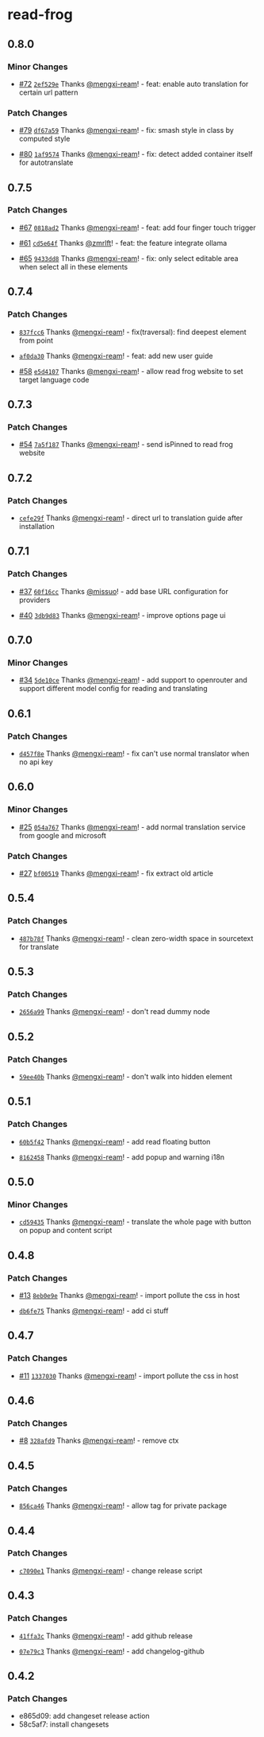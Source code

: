 # read-frog

## 0.8.0

### Minor Changes

- [#72](https://github.com/mengxi-ream/read-frog/pull/72) [`2ef529e`](https://github.com/mengxi-ream/read-frog/commit/2ef529e30cee105754e956b131b2a1a1403867ea) Thanks [@mengxi-ream](https://github.com/mengxi-ream)! - feat: enable auto translation for certain url pattern

### Patch Changes

- [#79](https://github.com/mengxi-ream/read-frog/pull/79) [`df67a59`](https://github.com/mengxi-ream/read-frog/commit/df67a59140cdf9287e857fc7862126dec6e917b7) Thanks [@mengxi-ream](https://github.com/mengxi-ream)! - fix: smash style in class by computed style

- [#80](https://github.com/mengxi-ream/read-frog/pull/80) [`1af9574`](https://github.com/mengxi-ream/read-frog/commit/1af95743b8c64e7c6e12eb3c541e2ff914bb8e9b) Thanks [@mengxi-ream](https://github.com/mengxi-ream)! - fix: detect added container itself for autotranslate

## 0.7.5

### Patch Changes

- [#67](https://github.com/mengxi-ream/read-frog/pull/67) [`0818ad2`](https://github.com/mengxi-ream/read-frog/commit/0818ad22612e6e2a018929b96e0e0c47288f818a) Thanks [@mengxi-ream](https://github.com/mengxi-ream)! - feat: add four finger touch trigger

- [#61](https://github.com/mengxi-ream/read-frog/pull/61) [`cd5e64f`](https://github.com/mengxi-ream/read-frog/commit/cd5e64f1c107b9bf987247cc138de7872e674ab0) Thanks [@zmrlft](https://github.com/zmrlft)! - feat: the feature integrate ollama

- [#65](https://github.com/mengxi-ream/read-frog/pull/65) [`9433dd8`](https://github.com/mengxi-ream/read-frog/commit/9433dd8400b1b299266c2fdc9fd9ec0e223e91d3) Thanks [@mengxi-ream](https://github.com/mengxi-ream)! - fix: only select editable area when select all in these elements

## 0.7.4

### Patch Changes

- [`837fcc6`](https://github.com/mengxi-ream/read-frog/commit/837fcc63330897341e0a5df208ff964a9fa72f99) Thanks [@mengxi-ream](https://github.com/mengxi-ream)! - fix(traversal): find deepest element from point

- [`af0da30`](https://github.com/mengxi-ream/read-frog/commit/af0da303e77fa5d88e408e95b9e1d0c2f8c234a8) Thanks [@mengxi-ream](https://github.com/mengxi-ream)! - feat: add new user guide

- [#58](https://github.com/mengxi-ream/read-frog/pull/58) [`e5d4107`](https://github.com/mengxi-ream/read-frog/commit/e5d41079f7b2fd98a7e35de04c71e1dffa6538c6) Thanks [@mengxi-ream](https://github.com/mengxi-ream)! - allow read frog website to set target language code

## 0.7.3

### Patch Changes

- [#54](https://github.com/mengxi-ream/read-frog/pull/54) [`7a5f187`](https://github.com/mengxi-ream/read-frog/commit/7a5f1873257dc6f09e76209c3c174564a8746a94) Thanks [@mengxi-ream](https://github.com/mengxi-ream)! - send isPinned to read frog website

## 0.7.2

### Patch Changes

- [`cefe29f`](https://github.com/mengxi-ream/read-frog/commit/cefe29f7af4ff6da87c5ed10ecd7cbcfdc4208d7) Thanks [@mengxi-ream](https://github.com/mengxi-ream)! - direct url to translation guide after installation

## 0.7.1

### Patch Changes

- [#37](https://github.com/mengxi-ream/read-frog/pull/37) [`60f16cc`](https://github.com/mengxi-ream/read-frog/commit/60f16cc41496941b0738e5cfe7b865646827b232) Thanks [@missuo](https://github.com/missuo)! - add base URL configuration for providers

- [#40](https://github.com/mengxi-ream/read-frog/pull/40) [`3db9d83`](https://github.com/mengxi-ream/read-frog/commit/3db9d8376ce67490d8c043b750f510510a3a4182) Thanks [@mengxi-ream](https://github.com/mengxi-ream)! - improve options page ui

## 0.7.0

### Minor Changes

- [#34](https://github.com/mengxi-ream/read-frog/pull/34) [`5de10ce`](https://github.com/mengxi-ream/read-frog/commit/5de10ced51f3dd88dadaa0cfa32c2984d9eca854) Thanks [@mengxi-ream](https://github.com/mengxi-ream)! - add support to openrouter and support different model config for reading and translating

## 0.6.1

### Patch Changes

- [`d457f8e`](https://github.com/mengxi-ream/read-frog/commit/d457f8e562007a71d25ffc4642f532c786fb0b74) Thanks [@mengxi-ream](https://github.com/mengxi-ream)! - fix can't use normal translator when no api key

## 0.6.0

### Minor Changes

- [#25](https://github.com/mengxi-ream/read-frog/pull/25) [`054a767`](https://github.com/mengxi-ream/read-frog/commit/054a7674283c6767f57eddbcd85ebaf382372e07) Thanks [@mengxi-ream](https://github.com/mengxi-ream)! - add normal translation service from google and microsoft

### Patch Changes

- [#27](https://github.com/mengxi-ream/read-frog/pull/27) [`bf00519`](https://github.com/mengxi-ream/read-frog/commit/bf00519a2e4135f59ead03042be1d5df4089a15a) Thanks [@mengxi-ream](https://github.com/mengxi-ream)! - fix extract old article

## 0.5.4

### Patch Changes

- [`487b78f`](https://github.com/mengxi-ream/read-frog/commit/487b78f97ca8b942fa86c3c9a3d36fec108c9adb) Thanks [@mengxi-ream](https://github.com/mengxi-ream)! - clean zero-width space in sourcetext for translate

## 0.5.3

### Patch Changes

- [`2656a99`](https://github.com/mengxi-ream/read-frog/commit/2656a998f2925195337332e9a4e62dba0bb34704) Thanks [@mengxi-ream](https://github.com/mengxi-ream)! - don't read dummy node

## 0.5.2

### Patch Changes

- [`59ee40b`](https://github.com/mengxi-ream/read-frog/commit/59ee40bf26d6e71b6504561fad6e744ea6e6e1f7) Thanks [@mengxi-ream](https://github.com/mengxi-ream)! - don't walk into hidden element

## 0.5.1

### Patch Changes

- [`60b5f42`](https://github.com/mengxi-ream/read-frog/commit/60b5f42ce12c16a16cde5bc9f57e6e29c8715d27) Thanks [@mengxi-ream](https://github.com/mengxi-ream)! - add read floating button

- [`8162458`](https://github.com/mengxi-ream/read-frog/commit/81624587dd25c676d03a1362558b50eee499dbd7) Thanks [@mengxi-ream](https://github.com/mengxi-ream)! - add popup and warning i18n

## 0.5.0

### Minor Changes

- [`cd59435`](https://github.com/mengxi-ream/read-frog/commit/cd59435805fe55ef530526ed13c6fee2883475cf) Thanks [@mengxi-ream](https://github.com/mengxi-ream)! - translate the whole page with button on popup and content script

## 0.4.8

### Patch Changes

- [#13](https://github.com/mengxi-ream/read-frog/pull/13) [`8eb0e9e`](https://github.com/mengxi-ream/read-frog/commit/8eb0e9ee82f8a0b824532d5b37b40e565703ed65) Thanks [@mengxi-ream](https://github.com/mengxi-ream)! - import pollute the css in host

- [`db6fe75`](https://github.com/mengxi-ream/read-frog/commit/db6fe756410473bb1a39d01bc20cb4aee68f4dcd) Thanks [@mengxi-ream](https://github.com/mengxi-ream)! - add ci stuff

## 0.4.7

### Patch Changes

- [#11](https://github.com/mengxi-ream/read-frog/pull/11) [`1337030`](https://github.com/mengxi-ream/read-frog/commit/1337030f10de66ef32f5849f702886f1f117b4f2) Thanks [@mengxi-ream](https://github.com/mengxi-ream)! - import pollute the css in host

## 0.4.6

### Patch Changes

- [#8](https://github.com/mengxi-ream/read-frog/pull/8) [`328afd9`](https://github.com/mengxi-ream/read-frog/commit/328afd9f556a960cc770647dd9947443b4c15c96) Thanks [@mengxi-ream](https://github.com/mengxi-ream)! - remove ctx

## 0.4.5

### Patch Changes

- [`856ca46`](https://github.com/mengxi-ream/read-frog/commit/856ca46e17383e91ff8035b65dff31633b3f20a0) Thanks [@mengxi-ream](https://github.com/mengxi-ream)! - allow tag for private package

## 0.4.4

### Patch Changes

- [`c7090e1`](https://github.com/mengxi-ream/read-frog/commit/c7090e1826a81897c78ebc4f93720bab69893fb6) Thanks [@mengxi-ream](https://github.com/mengxi-ream)! - change release script

## 0.4.3

### Patch Changes

- [`41ffa3c`](https://github.com/mengxi-ream/read-frog/commit/41ffa3c6c67a0cc6bddeaf0702411a5a6315839a) Thanks [@mengxi-ream](https://github.com/mengxi-ream)! - add github release

- [`07e79c3`](https://github.com/mengxi-ream/read-frog/commit/07e79c359e4493b2d6d83c3b47e86c80a98fa0b0) Thanks [@mengxi-ream](https://github.com/mengxi-ream)! - add changelog-github

## 0.4.2

### Patch Changes

- e865d09: add changeset release action
- 58c5af7: install changesets
